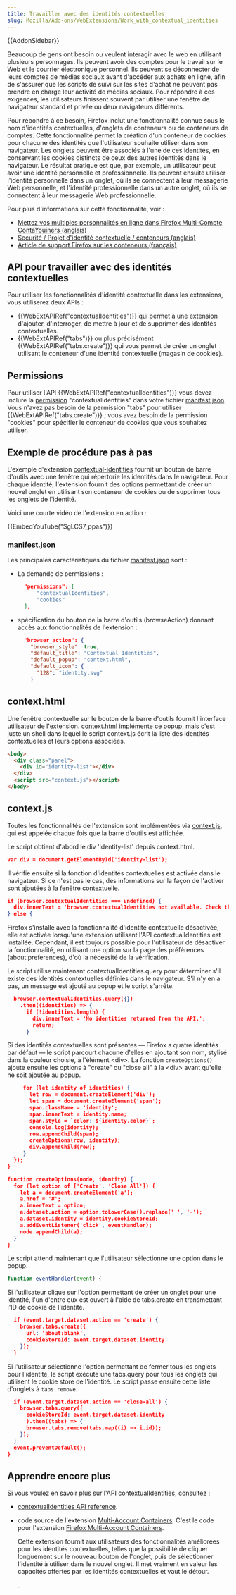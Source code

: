 ```yaml
---
title: Travailler avec des identités contextuelles
slug: Mozilla/Add-ons/WebExtensions/Work_with_contextual_identities
---
```


{{AddonSidebar}}

Beaucoup de gens ont besoin ou veulent interagir avec le web en utilisant plusieurs personnages. Ils peuvent avoir des comptes pour le travail sur le Web et le courrier électronique personnel. Ils peuvent se déconnecter de leurs comptes de médias sociaux avant d'accéder aux achats en ligne, afin de s'assurer que les scripts de suivi sur les sites d'achat ne peuvent pas prendre en charge leur activité de médias sociaux. Pour répondre à ces exigences, les utilisateurs finissent souvent par utiliser une fenêtre de navigateur standard et privée ou deux navigateurs différents.

Pour répondre à ce besoin, Firefox inclut une fonctionnalité connue sous le nom d'identités contextuelles, d'onglets de conteneurs ou de conteneurs de comptes. Cette fonctionnalité permet la création d'un conteneur de cookies pour chacune des identités que l'utilisateur souhaite utiliser dans son navigateur. Les onglets peuvent être associés à l'une de ces identités, en conservant les cookies distincts de ceux des autres identités dans le navigateur. Le résultat pratique est que, par exemple, un utilisateur peut avoir une identité personnelle et professionnelle. Ils peuvent ensuite utiliser l'identité personnelle dans un onglet, où ils se connectent à leur messagerie Web personnelle, et l'identité professionnelle dans un autre onglet, où ils se connectent à leur messagerie Web professionnelle.

Pour plus d'informations sur cette fonctionnalité, voir :

- [Mettez vos multiples personnalités en ligne dans Firefox Multi-Compte ContaYouiners (anglais)](https://blog.mozilla.org/firefox/introducing-firefox-multi-account-containers/)
- [Securité / Projet d'identité contextuelle / conteneurs (anglais)](https://wiki.mozilla.org/Security/Contextual_Identity_Project/Containers)
- [Article de support Firefox sur les conteneurs (français)](https://support.mozilla.org/fr/kb/onglets-contextuels-avec-les-containers)

## API pour travailler avec des identités contextuelles

Pour utiliser les fonctionnalités d'identité contextuelle dans les extensions, vous utiliserez deux APIs :

- {{WebExtAPIRef("contextualIdentities")}} qui permet à une extension d'ajouter, d'interroger, de mettre à jour et de supprimer des identités contextuelles.
- {{WebExtAPIRef("tabs")}} ou plus précisément {{WebExtAPIRef("tabs.create")}} qui vous permet de créer un onglet utilisant le conteneur d'une identité contextuelle (magasin de cookies).

## Permissions

Pour utiliser l'API {{WebExtAPIRef("contextualIdentities")}} vous devez inclure la [permission](/fr/docs/Mozilla/Add-ons/WebExtensions/manifest.json/permissions) "contextualIdentities" dans votre fichier [manifest.json](/fr/docs/Mozilla/Add-ons/WebExtensions/manifest.json). Vous n'avez pas besoin de la permission "tabs" pour utiliser {{WebExtAPIRef("tabs.create")}} ; vous avez besoin de la permission "cookies" pour spécifier le conteneur de cookies que vous souhaitez utiliser.

## Exemple de procédure pas à pas

L'exemple d'extension [contextual-identities](https://github.com/mdn/webextensions-examples/tree/master/contextual-identities) fournit un bouton de barre d'outils avec une fenêtre qui répertorie les identités dans le navigateur. Pour chaque identité, l'extension fournit des options permettant de créer un nouvel onglet en utilisant son conteneur de cookies ou de supprimer tous les onglets de l'identité.

Voici une courte vidéo de l'extension en action :

{{EmbedYouTube("SgLCS7_ppas")}}

### manifest.json

Les principales caractéristiques du fichier [manifest.json](https://github.com/mdn/webextensions-examples/blob/master/contextual-identities/manifest.json) sont :

- La demande de permissions :

  ```json
    "permissions": [
        "contextualIdentities",
        "cookies"
    ],
  ```

- spécification du bouton de la barre d'outils (browseAction) donnant accès aux fonctionnalités de l'extension :

  ```json
    "browser_action": {
      "browser_style": true,
      "default_title": "Contextual Identities",
      "default_popup": "context.html",
      "default_icon": {
        "128": "identity.svg"
      }
  ```

## context.html

Une fenêtre contextuelle sur le bouton de la barre d'outils fournit l'interface utilisateur de l'extension. [context.html](https://github.com/mdn/webextensions-examples/blob/master/contextual-identities/context.html) implémente ce popup, mais c'est juste un shell dans lequel le script context.js écrit la liste des identités contextuelles et leurs options associées.

```html
<body>
  <div class="panel">
    <div id="identity-list"></div>
  </div>
  <script src="context.js"></script>
</body>
```

## context.js

Toutes les fonctionnalités de l'extension sont implémentées via [context.js](https://github.com/mdn/webextensions-examples/blob/master/contextual-identities/context.js), qui est appelée chaque fois que la barre d'outils est affichée.

Le script obtient d'abord le div 'identity-list' depuis context.html.

```json
var div = document.getElementById('identity-list');
```

Il vérifie ensuite si la fonction d'identités contextuelles est activée dans le navigateur. Si ce n'est pas le cas, des informations sur la façon de l'activer sont ajoutées à la fenêtre contextuelle.

```json
if (browser.contextualIdentities === undefined) {
  div.innerText = 'browser.contextualIdentities not available. Check that the privacy.userContext.enabled pref is set to true, and reload the add-on.';
} else {
```

Firefox s'installe avec la fonctionnalité d'identité contextuelle désactivée, elle est activée lorsqu'une extension utilisant l'API contextualIdentities est installée. Cependant, il est toujours possible pour l'utilisateur de désactiver la fonctionnalité, en utilisant une option sur la page des préférences (about:preferences), d'où la nécessité de la vérification.

Le script utilise maintenant contextualIdentities.query pour déterminer s'il existe des identités contextuelles définies dans le navigateur. S'il n'y en a pas, un message est ajouté au popup et le script s'arrête.

```json
  browser.contextualIdentities.query({})
    .then((identities) => {
      if (!identities.length) {
        div.innerText = 'No identities returned from the API.';
        return;
      }
```

Si des identités contextuelles sont présentes — Firefox a quatre identités par défaut — le script parcourt chacune d'elles en ajoutant son nom, stylisé dans la couleur choisie, à l'élément \<div>. La fonction `createOptions()` ajoute ensuite les options à "create" ou "close all" à la \<div> avant qu'elle ne soit ajoutée au popup.

```json
     for (let identity of identities) {
       let row = document.createElement('div');
       let span = document.createElement('span');
       span.className = 'identity';
       span.innerText = identity.name;
       span.style = `color: ${identity.color}`;
       console.log(identity);
       row.appendChild(span);
       createOptions(row, identity);
       div.appendChild(row);
     }
  });
}

function createOptions(node, identity) {
  for (let option of ['Create', 'Close All']) {
    let a = document.createElement('a');
    a.href = '#';
    a.innerText = option;
    a.dataset.action = option.toLowerCase().replace(' ', '-');
    a.dataset.identity = identity.cookieStoreId;
    a.addEventListener('click', eventHandler);
    node.appendChild(a);
  }
}
```

Le script attend maintenant que l'utilisateur sélectionne une option dans le popup.

```js
function eventHandler(event) {
```

Si l'utilisateur clique sur l'option permettant de créer un onglet pour une identité, l'un d'entre eux est ouvert à l'aide de tabs.create en transmettant l'ID de cookie de l'identité.

```json
  if (event.target.dataset.action == 'create') {
    browser.tabs.create({
      url: 'about:blank',
      cookieStoreId: event.target.dataset.identity
    });
  }
```

Si l'utilisateur sélectionne l'option permettant de fermer tous les onglets pour l'identité, le script exécute une tabs.query pour tous les onglets qui utilisent le cookie store de l'identité. Le script passe ensuite cette liste d'onglets à `tabs.remove`.

```json
  if (event.target.dataset.action == 'close-all') {
    browser.tabs.query({
      cookieStoreId: event.target.dataset.identity
      ).then((tabs) => {
      browser.tabs.remove(tabs.map((i) => i.id));
    });
  }
  event.preventDefault();
}
```

## Apprendre encore plus

Si vous voulez en savoir plus sur l'API contextualIdentities, consultez :

- [contextualIdentities API reference](/fr/docs/Mozilla/Add-ons/WebExtensions/API/contextualIdentities).
- code source de l'extension [Multi-Account Containers](https://github.com/mozilla/multi-account-containers/#readme). C'est le code pour l'extension [Firefox Multi-Account Containers](/fr/docs/Mozilla/Firefox/addon/multi-account-containers/).

  Cette extension fournit aux utilisateurs des fonctionnalités améliorées pour les identités contextuelles, telles que la possibilité de cliquer longuement sur le nouveau bouton de l'onglet, puis de sélectionner l'identité à utiliser dans le nouvel onglet. Il met vraiment en valeur les capacités offertes par les identités contextuelles et vaut le détour.

  .
